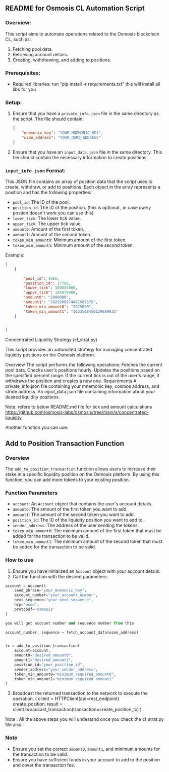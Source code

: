 
## README for Osmosis CL Automation Script

### Overview:

This script aims to automate operations related to the Osmosis blockchain CL, such as:

1. Fetching pool data.
2. Retrieving account details.
3. Creating, withdrawing, and adding to positions.

### Prerequisites:

- Required libraries: run "pip install -r requirements.txt"  this will install all libs for you

### Setup:

1. Ensure that you have a `private_info.json` file in the same directory as the script. The file should contain:

   ```json
   {
       "mnemonic_key": "YOUR_MNEMONIC_KEY",
       "osmo_address": "YOUR_OSMO_ADDRESS"
   }
   ```

2. Ensure that you have an `input_data.json` file in the same directory. This file should contain the necessary information to create positions.
### `input_info.json` Format:

This JSON file contains an array of position data that the script uses to create, withdraw, or add to positions. Each object in the array represents a position and has the following properties:

- `pool_id`: The ID of the pool.
- `position_id`: The ID of the position. (this is optional , in case query postion doesn't work you can use this)
- `lower_tick`: The lower tick value.
- `upper_tick`: The upper tick value.
- `amount0`: Amount of the first token.
- `amount1`: Amount of the second token.
- `token_min_amount0`: Minimum amount of the first token.
- `token_min_amount1`: Minimum amount of the second token.

Example:

```json
[
    {
        
        "pool_id": 1066,
        "position_id": 17706,
        "lower_tick": 100055000,
        "upper_tick": 105079000,
        "amount0": "5000000",
        "amount1": "3829300974491989575",
        "token_min_amount0": "2075000",
        "token_min_amount1": "1033568450129689835"
    }

    
]

```

Concentrated Liquidity Strategy (cl_strat.py)

This script provides an automated strategy for managing concentrated liquidity positions on the Osmosis platform.

Overview
The script performs the following operations:
  Fetches the current pool data.
  Checks user's positions hourly.
  Updates the positions based on the specified percent range. If the current tick is out of the user's range, it withdraws the position and creates a new one.
Requirements
  A private_info.json file containing your mnemonic key, cosmos address, and stride address.
  An input_data.json file containing information about your desired liquidity positions.

Note: refere to below README.md file for tick and amount calculations
https://github.com/osmosis-labs/osmosis/tree/main/x/concentrated-liquidity



Another function you can use:


## Add to Position Transaction Function

### Overview

The `add_to_position_transaction` function allows users to increase their stake in a specific liquidity position on the Osmosis platform. By using this function, you can add more tokens to your existing position.

### Function Parameters

- `account`: An `Account` object that contains the user's account details.
- `amount0`: The amount of the first token you want to add.
- `amount1`: The amount of the second token you want to add.
- `position_id`: The ID of the liquidity position you want to add to.
- `sender_address`: The address of the user sending the tokens.
- `token_min_amount0`: The minimum amount of the first token that must be added for the transaction to be valid.
- `token_min_amount1`: The minimum amount of the second token that must be added for the transaction to be valid.

### How to use

1. Ensure you have initialized an `Account` object with your account details.
2. Call the function with the desired parameters:

```python
account = Account(
    seed_phrase="your_mnemonic_key",
    account_number="your_account_number",
    next_sequence="your_next_sequence",
    hrp="osmo",
    protobuf='osmosis'
)

you will get account number and sequence number from this

account_number, sequence = fetch_account_data(osmo_address)


tx = add_to_position_transaction(
    account=account,
    amount0="desired_amount0",
    amount1="desired_amount1",
    position_id="your_position_id",
    sender_address="your_sender_address",
    token_min_amount0="minimum_required_amount0",
    token_min_amount1="minimum_required_amount1"
)
```

3. Broadcast the returned transaction to the network to execute the operation.
( client = HTTPClient(api=rest_endpoint)
  create_position_result = client.broadcast_transaction(transaction=create_position_tx)
)

Note : All the above steps you will undestand once you check the cl_strat.py file also. 
### Note

- Ensure you set the correct `amount0`, `amount1`, and minimum amounts for the transaction to be valid.
- Ensure you have sufficient funds in your account to add to the position and cover the transaction fee.

